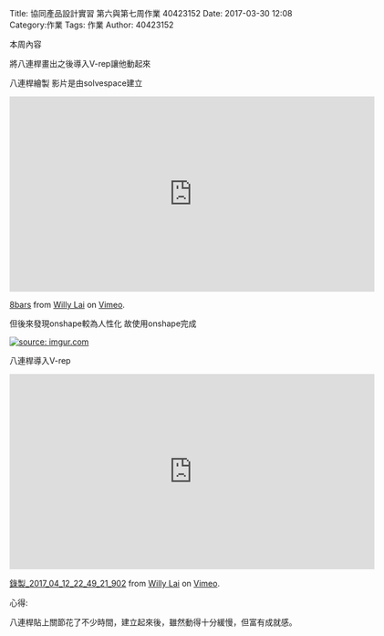 Title: 協同產品設計實習 第六與第七周作業 40423152
Date: 2017-03-30 12:08
Category:作業
Tags: 作業
Author: 40423152



<!-- PELICAN_END_SUMMARY -->

本周內容

將八連桿畫出之後導入V-rep讓他動起來

八連桿繪製
影片是由solvespace建立

<iframe src="https://player.vimeo.com/video/211323223" width="640" height="342" frameborder="0" webkitallowfullscreen mozallowfullscreen allowfullscreen></iframe>
<p><a href="https://vimeo.com/211323223">8bars</a> from <a href="https://vimeo.com/user46451216">Willy Lai</a> on <a href="https://vimeo.com">Vimeo</a>.</p>

但後來發現onshape較為人性化
故使用onshape完成

<a href="http://imgur.com/Mql9CaN"><img src="http://i.imgur.com/Mql9CaN.png" title="source: imgur.com" /></a>

八連桿導入V-rep

<iframe src="https://player.vimeo.com/video/212952483" width="640" height="342" frameborder="0" webkitallowfullscreen mozallowfullscreen allowfullscreen></iframe>
<p><a href="https://vimeo.com/212952483">錄製_2017_04_12_22_49_21_902</a> from <a href="https://vimeo.com/user46451216">Willy Lai</a> on <a href="https://vimeo.com">Vimeo</a>.</p>

心得:

八連桿貼上關節花了不少時間，建立起來後，雖然動得十分緩慢，但富有成就感。